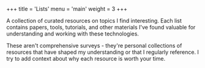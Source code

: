 +++
title = 'Lists'
menu = 'main'
weight = 3
+++

A collection of curated resources on topics I find interesting. Each list
contains papers, tools, tutorials, and other materials I've found valuable for
understanding and working with these technologies.

These aren't comprehensive surveys - they're personal collections of resources
that have shaped my understanding or that I regularly reference. I try to add
context about why each resource is worth your time.
